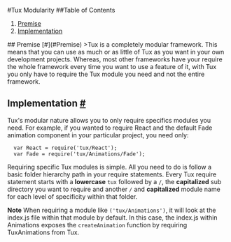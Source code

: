 #Tux Modularity
##Table of Contents
<ol>
  <li><a href="#Premise">Premise</a></li>
  <li><a href="#Implementation">Implementation</a></li>
</ol>
## <a id="Premise"></a>Premise [#](#Premise)
>Tux is a completely modular framework. This means that you can use as much or as little of Tux as you want in your own development projects. Whereas, most other frameworks have your require the whole framework every time you want to use a feature of it, with Tux you only have to require the Tux module you need and not the entire framework.

## <a id="Implementation"></a>Implementation [#](#Implementation)
Tux's modular nature allows you to only require specifics modules you need. For example, if you wanted to require React and the default Fade animation component in your particular project, you need only:

```
  var React = require('tux/React');
  var Fade = require('tux/Animations/Fade');
```

Requiring specific Tux modules is simple. All you need to do is follow a basic folder hierarchy path in your require statements. Every Tux require statement starts with a **lowercase** `tux` followed by a `/`, the **capitalized** sub directory you want to require and another `/` and **capitalized** module name for each level of specificity within that folder.

**Note** When requiring a module like `('tux/Animations')`, it will look at the index.js file within that module by default. In this case, the index.js within Animations exposes the `createAnimation` function by requiring TuxAnimations from Tux.
